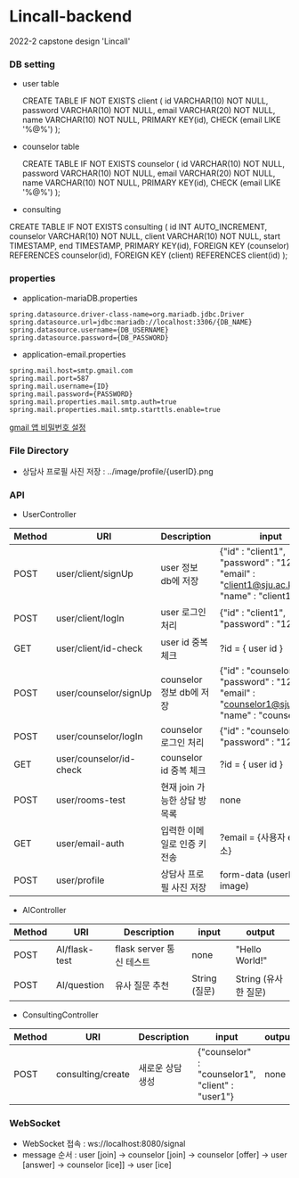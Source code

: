 # Lincall-backend
2022-2 capstone design 'Lincall'

### DB setting
* user table

  CREATE TABLE IF NOT EXISTS client (
  id VARCHAR(10) NOT NULL,
  password VARCHAR(10) NOT NULL,
  email VARCHAR(20) NOT NULL,
  name VARCHAR(10) NOT NULL,
  PRIMARY KEY(id),
  CHECK (email LIKE '%@%')
  );

* counselor table

  CREATE TABLE IF NOT EXISTS counselor (
  id VARCHAR(10) NOT NULL,
  password VARCHAR(10) NOT NULL,
  email VARCHAR(20) NOT NULL,
  name VARCHAR(10) NOT NULL,
  PRIMARY KEY(id),
  CHECK (email LIKE '%@%')
  );

* consulting

CREATE TABLE IF NOT EXISTS consulting (
id INT AUTO_INCREMENT,
counselor VARCHAR(10) NOT NULL,
client VARCHAR(10) NOT NULL,
start TIMESTAMP,
end TIMESTAMP,
PRIMARY KEY(id),
FOREIGN KEY (counselor) REFERENCES counselor(id),
FOREIGN KEY (client) REFERENCES client(id)
);

### properties
* application-mariaDB.properties

```properties
spring.datasource.driver-class-name=org.mariadb.jdbc.Driver
spring.datasource.url=jdbc:mariadb://localhost:3306/{DB_NAME}
spring.datasource.username={DB_USERNAME}
spring.datasource.password={DB_PASSWORD}
```

* application-email.properties

```properties
spring.mail.host=smtp.gmail.com
spring.mail.port=587
spring.mail.username={ID}
spring.mail.password={PASSWORD}
spring.mail.properties.mail.smtp.auth=true
spring.mail.properties.mail.smtp.starttls.enable=true
```
 [gmail 앱 비밀번호 설정](https://support.google.com/mail/answer/185833?hl=ko)

### File Directory
* 상담사 프로필 사진 저장 : ../image/profile/{userID}.png


### API
* UserController

| Method | URI                   | Description         | input                                                                                      | output          |
|--------|-----------------------|---------------------|--------------------------------------------------------------------------------------------|-----------------|
|POST| user/client/signUp    | user 정보 db에 저장    | {"id" : "client1", "password" : "1234", "email" : "client1@sju.ac.kr", "name" : "client1"} | boolean         |
|POST| user/client/logIn       | user 로그인 처리       | {"id" : "client1", "password" : "1234"}                                                    | boolean         |
|GET| user/client/id-check    | user id 중복 체크 | ?id = { user id }                                                                          | boolean         | 
|POST| user/counselor/signUp | counselor 정보 db에 저장    | {"id" : "counselor1", "password" : "1234", "email" : "counselor1@sju.ac.kr", "name" : "counselor1"} | boolean         |
|POST| user/counselor/logIn       | counselor 로그인 처리       | {"id" : "counselor1", "password" : "1234"}                                                      | boolean         |
|GET| user/counselor/id-check    | counselor id 중복 체크 | ?id = { user id }                                                                          | boolean         | 
|POST| user/rooms-test       | 현재 join 가능한 상담 방 목록 | none                                                                                       | List\<String\>  |
|GET| user/email-auth       | 입력한 이메일로 인증 키 전송 | ?email = {사용자 email 주소}                                                                    | String (인증키)    |
|POST| user/profile          | 상담사 프로필 사진 저장 | form-data (userID, image)                                                                  | none            |


* AIController

| Method | URI                   | Description         | input                                                                                      | output          |
|--------|-----------------------|---------------------|--------------------------------------------------------------------------------------------|-----------------|
|POST| AI/flask-test         | flask server 통신 테스트 | none                                                                                       | "Hello World!"  |
|POST| AI/question           | 유사 질문 추천 | String (질문)                                                                                | String (유사한 질문) |


* ConsultingController

| Method | URI                   | Description | input                                                                                     | output          |
|--------|-----------------------|-------------|-------------------------------------------------------------------------------------------|-----------------|
|POST|consulting/create| 새로운 상담 생성| {"counselor" : "counselor1", "client" : "user1"}|  none |



### WebSocket 
* WebSocket 접속 : ws://localhost:8080/signal
* message 순서 : user [join] -> counselor [join] -> counselor [offer] -> user [answer] -> counselor [ice]] -> user [ice]
